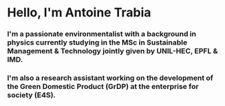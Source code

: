# Hello, I'm Antoine Trabia 

### I'm a passionate environmentalist with a background in physics currently studying in the MSc in Sustainable Management & Technology jointly given by UNIL-HEC, EPFL & IMD. 

### I'm also a research assistant working on the development of the Green Domestic Product (GrDP) at the enterprise for society (E4S).


<!--
**AntoineTrabia/AntoineTrabia** is a ✨ _special_ ✨ repository because its `README.md` (this file) appears on your GitHub profile.

Here are some ideas to get you started:

- 🔭 I’m currently working on ...
- 🌱 I’m currently learning ...
- 👯 I’m looking to collaborate on ...
- 🤔 I’m looking for help with ...
- 💬 Ask me about ...
- 📫 How to reach me: ...
- 😄 Pronouns: ...
- ⚡ Fun fact: ...
-->
